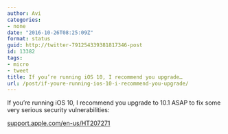 ```yaml
---
author: Avi
categories:
- none
date: "2016-10-26T08:25:09Z"
format: status
guid: http://twitter-791254339381817346-post
id: 13382
tags:
- micro
- tweet
title: If you’re running iOS 10, I recommend you upgrade…
url: /post/if-youre-running-ios-10-i-recommend-you-upgrade/
---
```

If you’re running iOS 10, I recommend you upgrade to 10.1 ASAP to fix some very serious security vulnerabilities: 

[support.apple.com/en-us/HT207271](https://support.apple.com/en-us/HT207271)